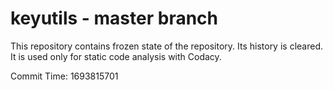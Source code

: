 # keyutils - master branch

This repository contains frozen state of the repository.
Its history is cleared. It is used only for static code
analysis with Codacy.

Commit Time: 1693815701